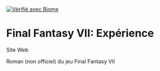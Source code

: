 [![Vérifié avec Biome](https://img.shields.io/badge/Vérifi%C3%A9_avec-Biome-60a5fa?style=flat&logo=biome)](https://biomejs.dev)

# Final Fantasy VII: Expérience

Site Web

Roman (non officiel) du jeu Final Fantasy VII

